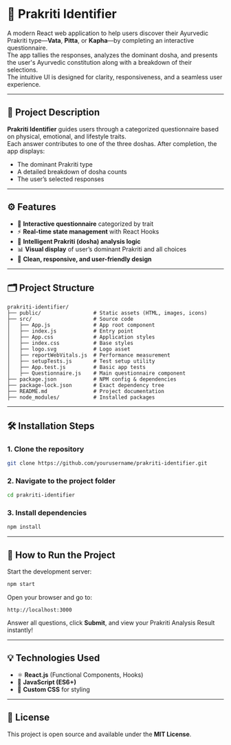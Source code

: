 # 🌿 Prakriti Identifier

A modern React web application to help users discover their Ayurvedic Prakriti type—**Vata**, **Pitta**, or **Kapha**—by completing an interactive questionnaire.  
The app tallies the responses, analyzes the dominant dosha, and presents the user's Ayurvedic constitution along with a breakdown of their selections.  
The intuitive UI is designed for clarity, responsiveness, and a seamless user experience.

---

## 📝 Project Description

**Prakriti Identifier** guides users through a categorized questionnaire based on physical, emotional, and lifestyle traits.  
Each answer contributes to one of the three doshas. After completion, the app displays:

- The dominant Prakriti type  
- A detailed breakdown of dosha counts  
- The user’s selected responses  

---

## ⚙️ Features

- 🧩 **Interactive questionnaire** categorized by trait  
- ⚡ **Real-time state management** with React Hooks  
- 🤖 **Intelligent Prakriti (dosha) analysis logic**  
- 📊 **Visual display** of user’s dominant Prakriti and all choices  
- 📱 **Clean, responsive, and user-friendly design**

---

## 🗂️ Project Structure

```
prakriti-identifier/
├── public/                 # Static assets (HTML, images, icons)
├── src/                    # Source code
│   ├── App.js              # App root component
│   ├── index.js            # Entry point
│   ├── App.css             # Application styles
│   ├── index.css           # Base styles
│   ├── logo.svg            # Logo asset
│   ├── reportWebVitals.js  # Performance measurement
│   ├── setupTests.js       # Test setup utility
│   ├── App.test.js         # Basic app tests
│   ├── Questionnaire.js    # Main questionnaire component
├── package.json            # NPM config & dependencies
├── package-lock.json       # Exact dependency tree
├── README.md               # Project documentation
├── node_modules/           # Installed packages
```

---

## 🛠️ Installation Steps

### 1. Clone the repository
```bash
git clone https://github.com/yourusername/prakriti-identifier.git
```

### 2. Navigate to the project folder
```bash
cd prakriti-identifier
```

### 3. Install dependencies
```bash
npm install
```

---

## 🚀 How to Run the Project

Start the development server:
```bash
npm start
```

Open your browser and go to:
```
http://localhost:3000
```

Answer all questions, click **Submit**, and view your Prakriti Analysis Result instantly!

---

## 💡 Technologies Used

- ⚛️ **React.js** (Functional Components, Hooks)  
- 💛 **JavaScript (ES6+)**  
- 🎨 **Custom CSS** for styling  

---

## 📜 License

This project is open source and available under the **MIT License**.
